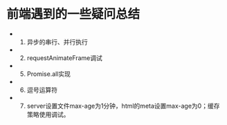 # 前端遇到的一些疑问总结

- 1. 异步的串行、并行执行
- 2. requestAnimateFrame调试
- 5. Promise.all实现
- 6. 逗号运算符
- 7. server设置文件max-age为1分钟，html的meta设置max-age为0；缓存策略使用调试。
